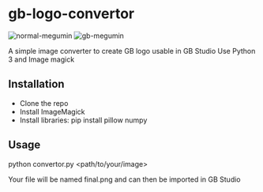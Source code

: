 # gb-logo-convertor

![normal-megumin](https://imgur.com/a/UvbVszT)
![gb-megumin](https://imgur.com/a/EmzQcit)


A simple image converter to create GB logo usable in GB Studio
Use Python 3 and Image magick

## Installation

- Clone the repo
- Install ImageMagick
- Install libraries: pip install pillow numpy

## Usage

python convertor.py <path/to/your/image>

Your file will be named final.png and can then be imported in GB Studio
